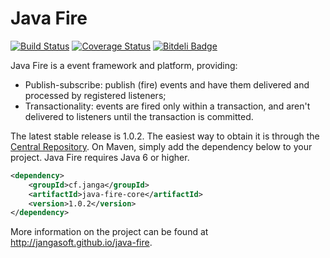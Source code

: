 # Java Fire

[![Build Status](https://travis-ci.org/jangasoft/java-fire.svg?branch=master)](https://travis-ci.org/jangasoft/java-fire) [![Coverage Status](https://coveralls.io/repos/jangasoft/java-fire/badge.png?branch=master)](https://coveralls.io/r/jangasoft/java-fire?branch=master) [![Bitdeli Badge](https://d2weczhvl823v0.cloudfront.net/jangasoft/java-fire/trend.png)](https://bitdeli.com/free "Bitdeli Badge")

Java Fire is a event framework and platform, providing:

* Publish-subscribe: publish (fire) events and have them delivered and processed by registered listeners;
* Transactionality: events are fired only within a transaction, and aren't delivered to listeners until the transaction is committed.

The latest stable release is 1.0.2. The easiest way to obtain it is through the [Central Repository](http://central.sonatype.org/). On Maven, simply add the dependency below to your project. Java Fire requires Java 6 or higher.

```xml
<dependency>
	<groupId>cf.janga</groupId>
	<artifactId>java-fire-core</artifactId>
	<version>1.0.2</version>
</dependency>
```

More information on the project can be found at http://jangasoft.github.io/java-fire.
